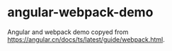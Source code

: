 # angular-webpack-demo
Angular and webpack demo copyed from https://angular.cn/docs/ts/latest/guide/webpack.html.
